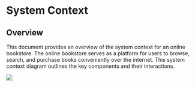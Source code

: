 # System Context

## Overview
This document provides an overview of the system context for an online bookstore. The online bookstore serves as a platform for users to browse, search, and purchase books conveniently over the internet. This system context diagram outlines the key components and their interactions.

![](embed:Diagram1)